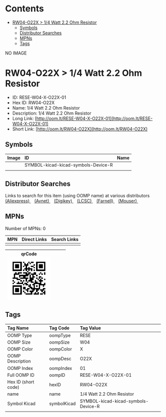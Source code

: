 



Contents
========

* [RW04-O22X > 1/4 Watt 2.2 Ohm Resistor](#rw04-o22x--14-watt-22-ohm-resistor)
	* [Symbols](#symbols)
	* [Distributor Searches](#distributor-searches)
	* [MPNs](#mpns)
	* [Tags](#tags)
  
NO IMAGE  
# RW04-O22X > 1/4 Watt 2.2 Ohm Resistor

- ID: RESE-W04-X-O22X-01
- Hex ID: RW04-O22X
- Name: 1/4 Watt 2.2 Ohm Resistor
- Description: 1/4 Watt 2.2 Ohm Resistor
- Long Link: [http://oom.lt/RESE-W04-X-O22X-01](http://oom.lt/RESE-W04-X-O22X-01)
- Short Link: [http://oom.lt/RW04-O22X](http://oom.lt/RW04-O22X)

## Symbols
  

|Image|ID|Name|
| :--- | :--- | :--- |
|![]()|SYMBOL-kicad-kicad-symbols-Device-R||
||||

## Distributor Searches
  
Links to search for this item (using OOMP name) at various distributors  
[(Aliexpress) ](https://www.aliexpress.com/wholesale?SearchText=11171/4+Watt+2.2+Ohm+Resistor)&nbsp;&nbsp;&nbsp;[(Avnet) ](https://www.avnet.com/shop/us/search/1/4+Watt+2.2+Ohm+Resistor)&nbsp;&nbsp;&nbsp;[(Digikey) ](https://www.digikey.co.uk/en/products/result?s=1/4+Watt+2.2+Ohm+Resistor)&nbsp;&nbsp;&nbsp;[(LCSC) ](https://www.lcsc.com/search?q=1/4+Watt+2.2+Ohm+Resistor)&nbsp;&nbsp;&nbsp;[(Farnell) ](https://uk.farnell.com/search?st=1/4+Watt+2.2+Ohm+Resistor)&nbsp;&nbsp;&nbsp;[(Mouser) ](https://www.mouser.com/c/?q=1/4+Watt+2.2+Ohm+Resistor)&nbsp;&nbsp;&nbsp;
## MPNs
  
Number of MPNs: 0  

|MPN|Direct Links|Search Links|
| :--- | :--- | :--- |
||||
  

|qrCode<br>[![](https://raw.githubusercontent.com/oomlout/oomlout_OOMP_parts_V2/main/RESE/W04/X/O22X/01/qrCode_140.png)](https://github.com/oomlout/oomlout_OOMP_parts_V2/tree/main/RESE/W04/X/O22X/01/qrCode.png)||||
| :---: | :---: | :---: | :---: |

## Tags
  

|Tag Name|Tag Code|Tag Value|
| :--- | :--- | :--- |
|OOMP Type|oompType|RESE|
|OOMP Size|oompSize|W04|
|OOMP Color|oompColor|X|
|OOMP Description|oompDesc|O22X|
|OOMP Index|oompIndex|01|
|Full OOMP ID|oompID|RESE-W04-X-O22X-01|
|Hex ID (short code)|hexID|RW04-O22X|
|name|name|1/4 Watt 2.2 Ohm Resistor|
|Symbol Kicad|symbolKicad|SYMBOL-kicad-kicad-symbols-Device-R|
||||
